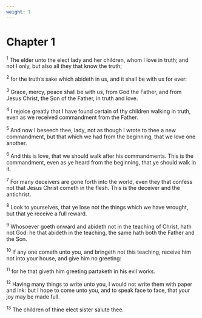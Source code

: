 ```yaml
---
weight: 1
---
```


# Chapter 1

<sup>1</sup> The elder unto the elect lady and her children, whom I love in truth; and not I only, but also all they that know the truth; 

<sup>2</sup> for the truth’s sake which abideth in us, and it shall be with us for ever: 

<sup>3</sup> Grace, mercy, peace shall be with us, from God the Father, and from Jesus Christ, the Son of the Father, in truth and love. 

<sup>4</sup> I rejoice greatly that I have found certain of thy children walking in truth, even as we received commandment from the Father. 

<sup>5</sup> And now I beseech thee, lady, not as though I wrote to thee a new commandment, but that which we had from the beginning, that we love one another. 

<sup>6</sup> And this is love, that we should walk after his commandments. This is the commandment, even as ye heard from the beginning, that ye should walk in it. 

<sup>7</sup> For many deceivers are gone forth into the world, even they that confess not that Jesus Christ cometh in the flesh. This is the deceiver and the antichrist. 

<sup>8</sup> Look to yourselves, that ye lose not the things which we have wrought, but that ye receive a full reward. 

<sup>9</sup> Whosoever goeth onward and abideth not in the teaching of Christ, hath not God: he that abideth in the teaching, the same hath both the Father and the Son. 

<sup>10</sup> If any one cometh unto you, and bringeth not this teaching, receive him not into your house, and give him no greeting: 

<sup>11</sup> for he that giveth him greeting partaketh in his evil works. 

<sup>12</sup> Having many things to write unto you, I would not write them with paper and ink: but I hope to come unto you, and to speak face to face, that your joy may be made full. 

<sup>13</sup> The children of thine elect sister salute thee. 

